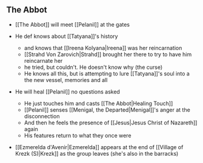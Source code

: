 ## The Abbot

- [[The Abbot]] will meet [[Pelanil]] at the gates
- He def knows about [[Tatyana]]'s history
	- and knows that [[Ireena Kolyana|Ireena]] was her reincarnation
	- [[Strahd Von Zarovich|Strahd]] brought her there to try to have him reincarnate her
	- he tried, but couldn't. He doesn't know why (the curse)
	- He knows all this, but is attempting to lure [[Tatyana]]'s soul into a the new vessel, memories and all
- He will heal [[Pelanil]] no questions asked
	- He just touches him and casts [[The Abbot|Healing Touch]]
	- [[Pelanil]] senses [[Menigal, the Departed|Menigal]]'s anger at the disconnection
	- And then he feels the presence of [[Jesus|Jesus Christ of Nazareth]] again
	- His features return to what they once were


- [[Ezmerelda d'Avenir|Ezmerelda]] appears at the end of [[Village of Krezk (S)|Krezk]] as the group leaves (she's also in the barracks)


### 